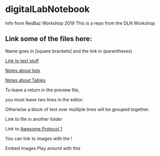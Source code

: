 # digitalLabNotebook
Info from ResBaz Workshop 2019
This is a repo from the DLN Workshop

## Link some of the files here:

Name goes in [square brackets] and the link in (parentheses)

[Link to text stuff](text_studd.md)

[Notes about lists](Lists_and_Bullets.md)

[Notes about Tables](tables.md)

To leave a return in the preview file,

you must leave two lines in the editor.

Otherwise
a 
block
of 
text
over
multiple
lines
will 
be 
grouped
together.


Link to file in another folder

Link to [Awesome Protocol 1](Methods/Awesome_Protocol_1.md)

You can link to images with the ! 

Embed images
 Play around with this
 
![]()


